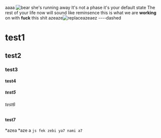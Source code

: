 aaaa ![bear](org/wikipedia/commons/thumb/7/71/2010-kodiak-bear-1.jpg/1200px-2010-kodiak-bear-1.jpg) she's running away
It's not a phase it's your default state
The rest of your life now will sound like reminsence
this is what we are **working** on with __fuck__ this shit
azeaze![replace](www.hoohle.eh)azeaez
----dashed
# test1
## test2
### test3
#### test4
##### test5
###### test6
#### test7
*azea 
*aze a 
`js fek zebi ya7 nami a7`